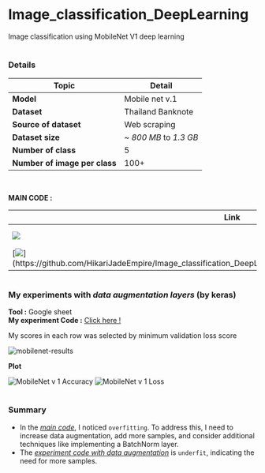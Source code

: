 # Image_classification_DeepLearning
Image classification using MobileNet V1 deep learning

# <h3> Details </h3>

| Topic | Detail |
|--|--|
| **Model** | Mobile net v.1 |
| **Dataset** | Thailand Banknote |
| **Source of dataset** | Web scraping |
| **Dataset size** | ~ *800 MB* to *1.3 GB* |
| **Number of class** | 5 |
| **Number of image per class** | 100+ |

<br>

**MAIN CODE :** <br>

| Link | Description |
|---|---|
| [![](https://colab.research.google.com/assets/colab-badge.svg)](https://colab.research.google.com/github/HikariJadeEmpire/Image_classification_DeepLearning/blob/main/MobileNet_with_GradCAM.ipynb) | code by Colab |
| [![](https://img.shields.io/badge/Github-.ipynb-rgb(208,211,212)?style=f?style=flat-square&logo=github&logoColor=white)](https://github.com/HikariJadeEmpire/Image_classification_DeepLearning/blob/main/MobileNet_with_GradCAM.ipynb) | code by Github |

# <h3> My experiments with *data augmentation layers* (by keras) </h3>

**Tool :** Google sheet <br>
**My experiment Code :** [Click here !](https://github.com/HikariJadeEmpire/Image_classification_DeepLearning/blob/main/MobileNet_with_Augmentation_layer.ipynb)

My scores in each row was selected by minimum validation loss score <br>

![mobilenet-results](https://github.com/HikariJadeEmpire/Image_classification_DeepLearning/assets/118663358/bc94de6f-3f48-4d11-bf77-be13031097a1)

**Plot**

![MobileNet v 1 Accuracy](https://github.com/HikariJadeEmpire/Image_classification_DeepLearning/assets/118663358/cc40c27e-0fd8-43a1-a797-98d73ca83b20)
![MobileNet v 1 Loss](https://github.com/HikariJadeEmpire/Image_classification_DeepLearning/assets/118663358/a7cb9908-a1a0-4f11-bfbc-355039c2b3fa)

# <h3> Summary </h3>

- In the [*main code*](https://github.com/HikariJadeEmpire/Image_classification_DeepLearning/blob/main/MobileNet_with_GradCAM.ipynb), I noticed ```overfitting```. To address this, I need to increase data augmentation, add more samples, and consider additional techniques like implementing a BatchNorm layer.
- The [*experiment code with data augmentation*](https://github.com/HikariJadeEmpire/Image_classification_DeepLearning/blob/main/MobileNet_with_Augmentation_layer.ipynb) is ```underfit```, indicating the need for more samples.
